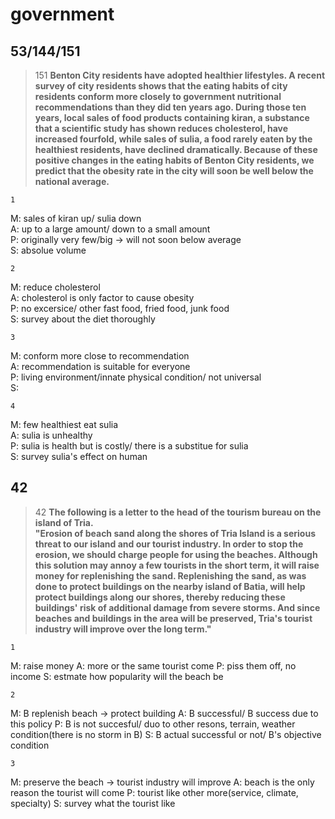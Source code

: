 government
==========
53/144/151
-------------------
>151
>**Benton City residents have adopted healthier lifestyles. A recent survey of city residents shows that the eating habits of city residents conform more closely to government nutritional recommendations than they did ten years ago. During those ten years, local sales of food products containing kiran, a substance that a scientific study has shown reduces cholesterol, have increased fourfold, while sales of sulia, a food rarely eaten by the healthiest residents, have declined dramatically. Because of these positive changes in the eating habits of Benton City residents, we predict that the obesity rate in the city will soon be well below the national average.**

    1
M: sales of kiran up/ sulia down  
A: up to a large amount/ down to a small amount  
P: originally very few/big -> will not soon below average  
S: absolue volume  

    2
M: reduce cholesterol  
A: cholesterol is only factor to cause obesity  
P: no excersice/ other fast food, fried food, junk food  
S: survey about the diet thoroughly  

    3
M: conform more close to recommendation  
A: recommendation is suitable for everyone  
P: living environment/innate physical condition/ not universal  
S:  

    4
M: few healthiest eat sulia  
A: sulia is unhealthy  
P: sulia is health but is costly/ there is a substitue for sulia  
S: survey sulia's effect on human  

42
----------------
>42
>**The following is a letter to the head of the tourism bureau on the island of Tria.  
 "Erosion of beach sand along the shores of Tria Island is a serious threat to our island and our tourist industry. In order to stop the erosion, we should charge people for using the beaches. Although this solution may annoy a few tourists in the short term, it will raise money for replenishing the sand. Replenishing the sand, as was done to protect buildings on the nearby island of Batia, will help protect buildings along our shores, thereby reducing these buildings' risk of additional damage from severe storms. And since beaches and buildings in the area will be preserved, Tria's tourist industry will improve over the long term."**

    1
M: raise money
A: more or the same tourist come
P: piss them off, no income
S: estmate how popularity will the beach be

    2
M: B replenish beach -> protect building
A: B successful/ B success due to this policy
P: B is not succesful/ duo to other resons, terrain, weather condition(there is no storm in B)
S: B actual successful or not/ B's objective condition

    3
M: preserve the beach -> tourist industry will improve
A: beach is the only reason the tourist will come
P: tourist like other more(service, climate, specialty)
S: survey what the tourist like
<!--stackedit_data:
eyJoaXN0b3J5IjpbMjM3NzQxNjM1LDIwMzQ1MTEyMTUsMTA1MD
UxNTcxOV19
-->